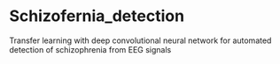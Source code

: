 # Schizofernia_detection
Transfer learning with deep convolutional neural network for automated detection of schizophrenia from EEG signals
